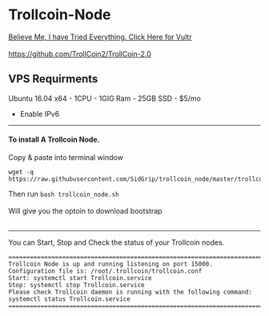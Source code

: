 # Trollcoin-Node
<a href="https://www.vultr.com/?ref=7390666" rel="nofollow">Believe Me, I have Tried Everything. Click Here for Vultr</a>
<br>
<br>
https://github.com/TrollCoin2/TrollCoin-2.0
<br>
## VPS Requirments
Ubuntu 16.04 x64 - 1CPU - 1GIG Ram - 25GB SSD - $5/mo
- Enable IPv6 
***
#### To install A Trollcoin Node.

Copy & paste into terminal window
```
wget -q https://raw.githubusercontent.com/SidGrip/trollcoin_node/master/trollcoin_node.sh
```
Then run ``` bash trollcoin_node.sh ``` 
<br>
<br>
Will give you the optoin to download bootstrap
<br>
<br>
***
You can Start, Stop and Check the status of your Trollcoin nodes.
```
=======================================================================================================
Trollcoin Node is up and running listening on port 15000.
Configuration file is: /root/.trollcoin/trollcoin.conf
Start: systemctl start Trollcoin.service
Stop: systemctl stop Trollcoin.service
Please check Trollcoin daemon is running with the following command: systemctl status Trollcoin.service
========================================================================================================
```
